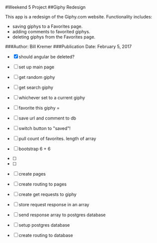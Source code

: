 #Weekend 5 Project
##Giphy Redesign

This app is a redesign of the Giphy.com website.  Functionality includes:
* saving giphys to a Favorites page.
* adding comments to favorited giphys.
* deleting giphys from the Favorites page.

###Author: Bill Kremer
###Publication Date: February 5, 2017


- [x] should angular be deleted?

- [ ] set up main page
- [ ] get random giphy
- [ ] get search giphy
- [ ] whichever set to a current giphy
- [ ] favorite this giphy =
- [ ] save url and comment to db
- [ ] switch button to "saved"!
- [ ] pull count of favorites. length of array
- [ ] bootstrap 6 + 6
- [ ]
- [ ]

- [ ] create pages
- [ ] create routing to pages
- [ ] create get requests to giphy
- [ ] store request response in an array
- [ ] send response array to postgres database
- [ ] setup postgres database
- [ ] create routing to database
